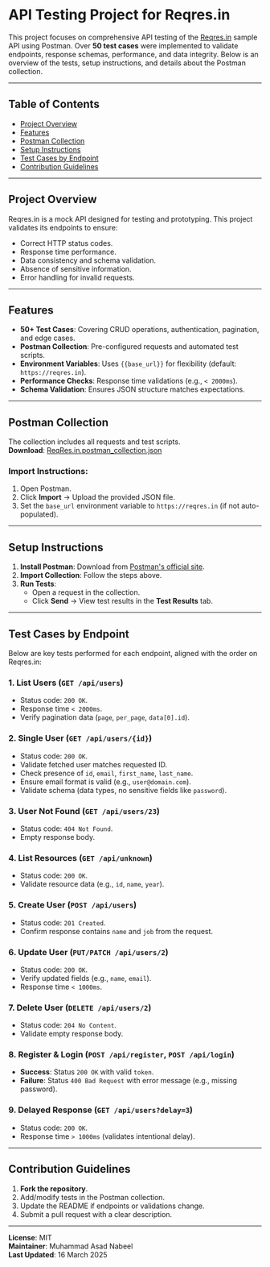 # API Testing Project for Reqres.in

This project focuses on comprehensive API testing of the [Reqres.in](https://reqres.in/) sample API using Postman. Over **50 test cases** were implemented to validate endpoints, response schemas, performance, and data integrity. Below is an overview of the tests, setup instructions, and details about the Postman collection.

---

## Table of Contents
- [Project Overview](#project-overview)
- [Features](#features)
- [Postman Collection](#postman-collection)
- [Setup Instructions](#setup-instructions)
- [Test Cases by Endpoint](#test-cases-by-endpoint)
- [Contribution Guidelines](#contribution-guidelines)

---

## Project Overview
Reqres.in is a mock API designed for testing and prototyping. This project validates its endpoints to ensure:
- Correct HTTP status codes.
- Response time performance.
- Data consistency and schema validation.
- Absence of sensitive information.
- Error handling for invalid requests.

---

## Features
- **50+ Test Cases**: Covering CRUD operations, authentication, pagination, and edge cases.
- **Postman Collection**: Pre-configured requests and automated test scripts.
- **Environment Variables**: Uses `{{base_url}}` for flexibility (default: `https://reqres.in`).
- **Performance Checks**: Response time validations (e.g., `< 2000ms`).
- **Schema Validation**: Ensures JSON structure matches expectations.

---

## Postman Collection
The collection includes all requests and test scripts.  
**Download**: [ReqRes.in.postman_collection.json](/ReqRes.in.postman_collection.json)  

### Import Instructions:
1. Open Postman.
2. Click **Import** → Upload the provided JSON file.
3. Set the `base_url` environment variable to `https://reqres.in` (if not auto-populated).

---

## Setup Instructions
1. **Install Postman**: Download from [Postman's official site](https://www.postman.com/).
2. **Import Collection**: Follow the steps above.
3. **Run Tests**:
   - Open a request in the collection.
   - Click **Send** → View test results in the **Test Results** tab.

---

## Test Cases by Endpoint
Below are key tests performed for each endpoint, aligned with the order on Reqres.in:

### 1. List Users (`GET /api/users`)
- Status code: `200 OK`.
- Response time `< 2000ms`.
- Verify pagination data (`page`, `per_page`, `data[0].id`).

### 2. Single User (`GET /api/users/{id}`)
- Status code: `200 OK`.
- Validate fetched user matches requested ID.
- Check presence of `id`, `email`, `first_name`, `last_name`.
- Ensure email format is valid (e.g., `user@domain.com`).
- Validate schema (data types, no sensitive fields like `password`).

### 3. User Not Found (`GET /api/users/23`)
- Status code: `404 Not Found`.
- Empty response body.

### 4. List Resources (`GET /api/unknown`)
- Status code: `200 OK`.
- Validate resource data (e.g., `id`, `name`, `year`).

### 5. Create User (`POST /api/users`)
- Status code: `201 Created`.
- Confirm response contains `name` and `job` from the request.

### 6. Update User (`PUT/PATCH /api/users/2`)
- Status code: `200 OK`.
- Verify updated fields (e.g., `name`, `email`).
- Response time `< 1000ms`.

### 7. Delete User (`DELETE /api/users/2`)
- Status code: `204 No Content`.
- Validate empty response body.

### 8. Register & Login (`POST /api/register`, `POST /api/login`)
- **Success**: Status `200 OK` with valid `token`.
- **Failure**: Status `400 Bad Request` with error message (e.g., missing password).

### 9. Delayed Response (`GET /api/users?delay=3`)
- Status code: `200 OK`.
- Response time `> 1000ms` (validates intentional delay).

---

## Contribution Guidelines
1. **Fork the repository**.
2. Add/modify tests in the Postman collection.
3. Update the README if endpoints or validations change.
4. Submit a pull request with a clear description.

---

**License**: MIT  
**Maintainer**: Muhammad Asad Nabeel  
**Last Updated**: 16 March 2025